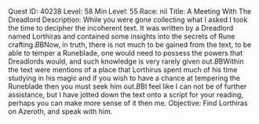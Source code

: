 Quest ID: 40238
Level: 58
Min Level: 55
Race: nil
Title: A Meeting With The Dreadlord
Description: While you were gone collecting what I asked I took the time to decipher the incoherent text. It was written by a Dreadlord named Lorthiras and contained some insights into the secrets of Rune crafting.$B$BNow, in truth, there is not much to be gained from the text, to be able to temper a Runeblade, one would need to possess the powers that Dreadlords would, and such knowledge is very rarely given out.$B$BWithin the text were mentions of a place that Lorthirus spent much of his time studying in his magic and if you wish to have a chance at tempering the Runeblade then you must seek him out.$B$BI feel like I can not be of further assistance, but I have jotted down the text onto a script for your reading, perhaps you can make more sense of it then me.
Objective: Find Lorthiras on Azeroth, and speak with him.
